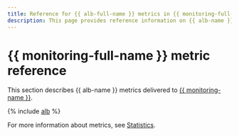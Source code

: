 ```yaml
---
title: Reference for {{ alb-full-name }} metrics in {{ monitoring-full-name }}
description: This page provides reference information on {{ alb-name }} metrics delivered to {{ monitoring-full-name }}.
---
```


# {{ monitoring-full-name }} metric reference

This section describes {{ alb-name }} metrics delivered to [{{ monitoring-name }}](../monitoring/).

{% include [alb](../_includes/monitoring/metrics-ref/alb.md) %}

For more information about metrics, see [Statistics](./concepts/application-load-balancer.md#stats).